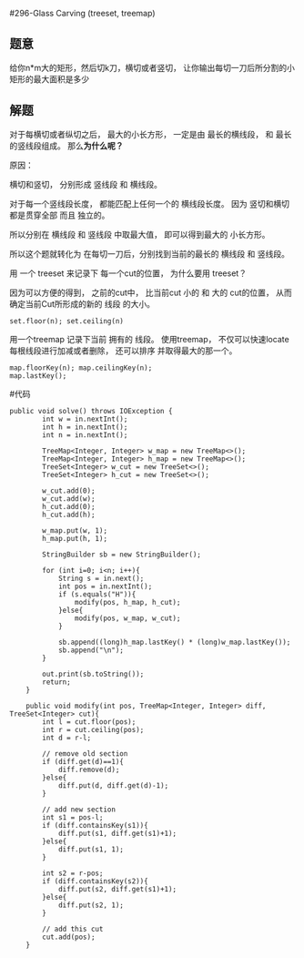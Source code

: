 #296-Glass Carving (treeset, treemap)
## 题意
给你n*m大的矩形，然后切k刀，横切或者竖切， 让你输出每切一刀后所分割的小矩形的最大面积是多少

## 解题
对于每横切或者纵切之后， 最大的小长方形， 一定是由 最长的横线段， 和 最长的竖线段组成。 那么**为什么呢？**

原因：

横切和竖切， 分别形成 竖线段 和 横线段。

对于每一个竖线段长度， 都能匹配上任何一个的 横线段长度。 因为 竖切和横切 都是贯穿全部 而且 独立的。

所以分别在 横线段 和 竖线段 中取最大值， 即可以得到最大的 小长方形。 

所以这个题就转化为 在每切一刀后，分别找到当前的最长的 横线段 和 竖线段。

用 一个 treeset 来记录下 每一个cut的位置， 为什么要用 treeset？

因为可以方便的得到， 之前的cut中， 比当前cut 小的 和 大的 cut的位置， 从而确定当前Cut所形成的新的 线段 的大小。

```
set.floor(n); set.ceiling(n)
```

用一个treemap 记录下当前 拥有的 线段。 使用treemap， 不仅可以快速locate每根线段进行加减或者删除， 还可以排序 并取得最大的那一个。

```
map.floorKey(n); map.ceilingKey(n); 
map.lastKey();
```

#代码
```
public void solve() throws IOException {
        int w = in.nextInt();
        int h = in.nextInt();
        int n = in.nextInt();

        TreeMap<Integer, Integer> w_map = new TreeMap<>();
        TreeMap<Integer, Integer> h_map = new TreeMap<>();
        TreeSet<Integer> w_cut = new TreeSet<>();
        TreeSet<Integer> h_cut = new TreeSet<>();

        w_cut.add(0);
        w_cut.add(w);
        h_cut.add(0);
        h_cut.add(h);

        w_map.put(w, 1);
        h_map.put(h, 1);

        StringBuilder sb = new StringBuilder();

        for (int i=0; i<n; i++){
            String s = in.next();
            int pos = in.nextInt();
            if (s.equals("H")){
                modify(pos, h_map, h_cut);
            }else{
                modify(pos, w_map, w_cut);
            }

            sb.append((long)h_map.lastKey() * (long)w_map.lastKey());
            sb.append("\n");
        }

        out.print(sb.toString());
        return;
    }

    public void modify(int pos, TreeMap<Integer, Integer> diff, TreeSet<Integer> cut){
        int l = cut.floor(pos);
        int r = cut.ceiling(pos);
        int d = r-l;

        // remove old section
        if (diff.get(d)==1){
            diff.remove(d);
        }else{
            diff.put(d, diff.get(d)-1);
        }

        // add new section
        int s1 = pos-l;
        if (diff.containsKey(s1)){
            diff.put(s1, diff.get(s1)+1);
        }else{
            diff.put(s1, 1);
        }

        int s2 = r-pos;
        if (diff.containsKey(s2)){
            diff.put(s2, diff.get(s1)+1);
        }else{
            diff.put(s2, 1);
        }

        // add this cut
        cut.add(pos);
    }
```